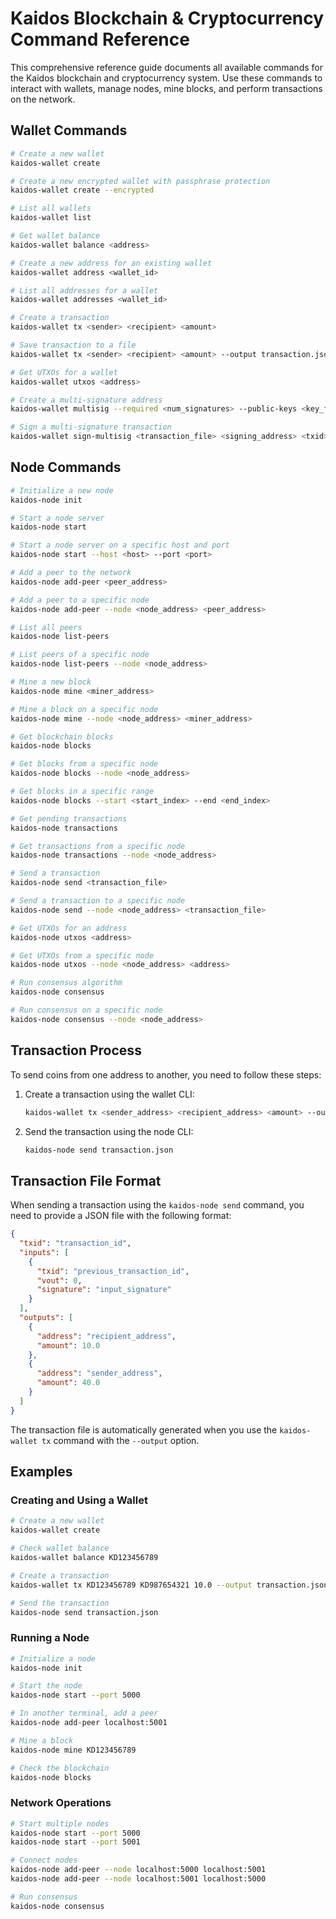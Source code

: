 # Kaidos Blockchain & Cryptocurrency Command Reference

This comprehensive reference guide documents all available commands for the Kaidos blockchain and cryptocurrency system. Use these commands to interact with wallets, manage nodes, mine blocks, and perform transactions on the network.

## Wallet Commands

```bash
# Create a new wallet
kaidos-wallet create

# Create a new encrypted wallet with passphrase protection
kaidos-wallet create --encrypted

# List all wallets
kaidos-wallet list

# Get wallet balance
kaidos-wallet balance <address>

# Create a new address for an existing wallet
kaidos-wallet address <wallet_id>

# List all addresses for a wallet
kaidos-wallet addresses <wallet_id>

# Create a transaction
kaidos-wallet tx <sender> <recipient> <amount>

# Save transaction to a file
kaidos-wallet tx <sender> <recipient> <amount> --output transaction.json

# Get UTXOs for a wallet
kaidos-wallet utxos <address>

# Create a multi-signature address
kaidos-wallet multisig --required <num_signatures> --public-keys <key_file1> <key_file2> ...

# Sign a multi-signature transaction
kaidos-wallet sign-multisig <transaction_file> <signing_address> <txid> <vout> <key_index> --output signed_tx.json
```

## Node Commands

```bash
# Initialize a new node
kaidos-node init

# Start a node server
kaidos-node start

# Start a node server on a specific host and port
kaidos-node start --host <host> --port <port>

# Add a peer to the network
kaidos-node add-peer <peer_address>

# Add a peer to a specific node
kaidos-node add-peer --node <node_address> <peer_address>

# List all peers
kaidos-node list-peers

# List peers of a specific node
kaidos-node list-peers --node <node_address>

# Mine a new block
kaidos-node mine <miner_address>

# Mine a block on a specific node
kaidos-node mine --node <node_address> <miner_address>

# Get blockchain blocks
kaidos-node blocks

# Get blocks from a specific node
kaidos-node blocks --node <node_address>

# Get blocks in a specific range
kaidos-node blocks --start <start_index> --end <end_index>

# Get pending transactions
kaidos-node transactions

# Get transactions from a specific node
kaidos-node transactions --node <node_address>

# Send a transaction
kaidos-node send <transaction_file>

# Send a transaction to a specific node
kaidos-node send --node <node_address> <transaction_file>

# Get UTXOs for an address
kaidos-node utxos <address>

# Get UTXOs from a specific node
kaidos-node utxos --node <node_address> <address>

# Run consensus algorithm
kaidos-node consensus

# Run consensus on a specific node
kaidos-node consensus --node <node_address>
```

## Transaction Process

To send coins from one address to another, you need to follow these steps:

1. Create a transaction using the wallet CLI:
   ```bash
   kaidos-wallet tx <sender_address> <recipient_address> <amount> --output transaction.json
   ```

2. Send the transaction using the node CLI:
   ```bash
   kaidos-node send transaction.json
   ```

## Transaction File Format
When sending a transaction using the `kaidos-node send` command, you need to provide a JSON file with the following format:

```json
{
  "txid": "transaction_id",
  "inputs": [
    {
      "txid": "previous_transaction_id",
      "vout": 0,
      "signature": "input_signature"
    }
  ],
  "outputs": [
    {
      "address": "recipient_address",
      "amount": 10.0
    },
    {
      "address": "sender_address",
      "amount": 40.0
    }
  ]
}
```

The transaction file is automatically generated when you use the `kaidos-wallet tx` command with the `--output` option.

## Examples

### Creating and Using a Wallet

```bash
# Create a new wallet
kaidos-wallet create

# Check wallet balance
kaidos-wallet balance KD123456789

# Create a transaction
kaidos-wallet tx KD123456789 KD987654321 10.0 --output transaction.json

# Send the transaction
kaidos-node send transaction.json
```

### Running a Node

```bash
# Initialize a node
kaidos-node init

# Start the node
kaidos-node start --port 5000

# In another terminal, add a peer
kaidos-node add-peer localhost:5001

# Mine a block
kaidos-node mine KD123456789

# Check the blockchain
kaidos-node blocks
```

### Network Operations

```bash
# Start multiple nodes
kaidos-node start --port 5000
kaidos-node start --port 5001

# Connect nodes
kaidos-node add-peer --node localhost:5000 localhost:5001
kaidos-node add-peer --node localhost:5001 localhost:5000

# Run consensus
kaidos-node consensus
